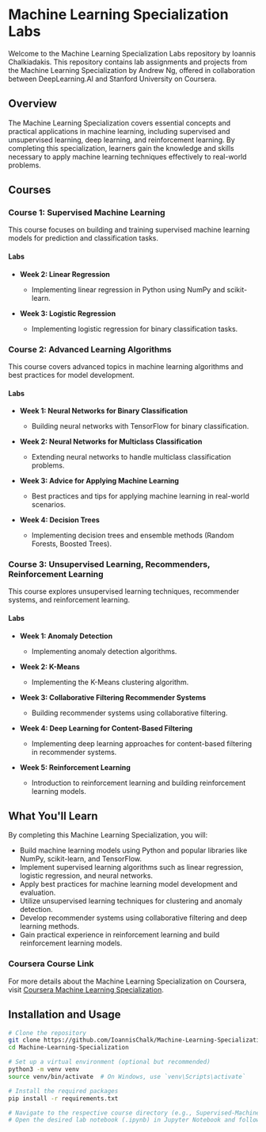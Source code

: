 # Machine Learning Specialization Labs

Welcome to the Machine Learning Specialization Labs repository by Ioannis Chalkiadakis. This repository contains lab assignments and projects from the Machine Learning Specialization by Andrew Ng, offered in collaboration between DeepLearning.AI and Stanford University on Coursera.

## Overview

The Machine Learning Specialization covers essential concepts and practical applications in machine learning, including supervised and unsupervised learning, deep learning, and reinforcement learning. By completing this specialization, learners gain the knowledge and skills necessary to apply machine learning techniques effectively to real-world problems.

## Courses

### Course 1: Supervised Machine Learning

This course focuses on building and training supervised machine learning models for prediction and classification tasks.

#### Labs

- **Week 2: Linear Regression**
  - Implementing linear regression in Python using NumPy and scikit-learn.

- **Week 3: Logistic Regression**
  - Implementing logistic regression for binary classification tasks.

### Course 2: Advanced Learning Algorithms

This course covers advanced topics in machine learning algorithms and best practices for model development.

#### Labs

- **Week 1: Neural Networks for Binary Classification**
  - Building neural networks with TensorFlow for binary classification.

- **Week 2: Neural Networks for Multiclass Classification**
  - Extending neural networks to handle multiclass classification problems.

- **Week 3: Advice for Applying Machine Learning**
  - Best practices and tips for applying machine learning in real-world scenarios.

- **Week 4: Decision Trees**
  - Implementing decision trees and ensemble methods (Random Forests, Boosted Trees).

### Course 3: Unsupervised Learning, Recommenders, Reinforcement Learning

This course explores unsupervised learning techniques, recommender systems, and reinforcement learning.

#### Labs

- **Week 1: Anomaly Detection**
  - Implementing anomaly detection algorithms.

- **Week 2: K-Means**
  - Implementing the K-Means clustering algorithm.

- **Week 3: Collaborative Filtering Recommender Systems**
  - Building recommender systems using collaborative filtering.

- **Week 4: Deep Learning for Content-Based Filtering**
  - Implementing deep learning approaches for content-based filtering in recommender systems.

- **Week 5: Reinforcement Learning**
  - Introduction to reinforcement learning and building reinforcement learning models.

## What You'll Learn

By completing this Machine Learning Specialization, you will:

- Build machine learning models using Python and popular libraries like NumPy, scikit-learn, and TensorFlow.
- Implement supervised learning algorithms such as linear regression, logistic regression, and neural networks.
- Apply best practices for machine learning model development and evaluation.
- Utilize unsupervised learning techniques for clustering and anomaly detection.
- Develop recommender systems using collaborative filtering and deep learning methods.
- Gain practical experience in reinforcement learning and build reinforcement learning models.

### Coursera Course Link

For more details about the Machine Learning Specialization on Coursera, visit [Coursera Machine Learning Specialization](https://www.coursera.org/specializations/machine-learning-introduction).

## Installation and Usage

```bash
# Clone the repository
git clone https://github.com/IoannisChalk/Machine-Learning-Specialization.git
cd Machine-Learning-Specialization

# Set up a virtual environment (optional but recommended)
python3 -m venv venv
source venv/bin/activate  # On Windows, use `venv\Scripts\activate`

# Install the required packages
pip install -r requirements.txt

# Navigate to the respective course directory (e.g., Supervised-Machine-Learning, Advanced-Learning-Algorithms, Unsupervised-Learning-Recommenders-Reinforcement-Learning)
# Open the desired lab notebook (.ipynb) in Jupyter Notebook and follow the instructions within the notebook



